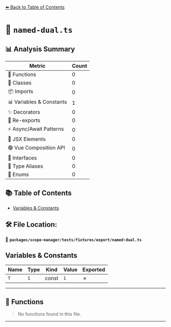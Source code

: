 [⬅️ Back to Table of Contents](../../../../../index.md)

# 📄 `named-dual.ts`

## 📊 Analysis Summary

| Metric | Count |
|--------|-------|
| 🔧 Functions | 0 |
| 🧱 Classes | 0 |
| 📦 Imports | 0 |
| 📊 Variables & Constants | 1 |
| ✨ Decorators | 0 |
| 🔄 Re-exports | 0 |
| ⚡ Async/Await Patterns | 0 |
| 💠 JSX Elements | 0 |
| 🟢 Vue Composition API | 0 |
| 📐 Interfaces | 0 |
| 📑 Type Aliases | 0 |
| 🎯 Enums | 0 |

## 📚 Table of Contents

- [Variables & Constants](#variables-constants)

## 🛠️ File Location:
📂 **`packages/scope-manager/tests/fixtures/export/named-dual.ts`**

## Variables & Constants

| Name | Type | Kind | Value | Exported |
|------|------|------|-------|----------|
| `T` | `1` | const | `1` | ✗ |


---

## 🔧 Functions

> No functions found in this file.


---